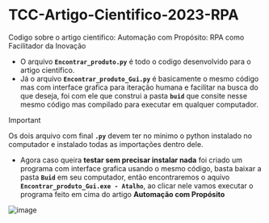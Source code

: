 # TCC-Artigo-Cientifico-2023-RPA

Codigo sobre o artigo cientifico: Automação com Propósito: RPA como Facilitador da Inovação

- O arquivo **`Encontrar_produto.py`** é todo o codigo desenvolvido para o artigo cientifico.
- Já o arquivo **`Encontrar_produto_Gui.py`** é basicamente o mesmo código mas com interface grafica para iteração humana e facilitar na busca do que deseja, foi com ele que construi a pasta **`buid`** que consite nesse mesmo código mas compilado para executar em qualquer computador.

> [!IMPORTANT]
> Os dois arquivo com final **`.py`** devem ter no minimo o python instalado no computador e instalado todas as importações dentro dele.


- Agora caso queira __testar sem precisar instalar nada__ foi criado um programa com interface grafica usando o mesmo código, basta baixar a pasta **`Buid`** em seu computador, então encontraremos o aquivo **`Encontrar_produto_Gui.exe - Atalho`**, ao clicar nele vamos executar o programa feito em cima do artigo **Automação com Propósito**

![image](https://github.com/W-Fonseca/TCC-Artigo-Cientifico-2023-RPA/assets/64553168/4006ed17-a931-4d3a-8de7-c00ee17b95c6)




